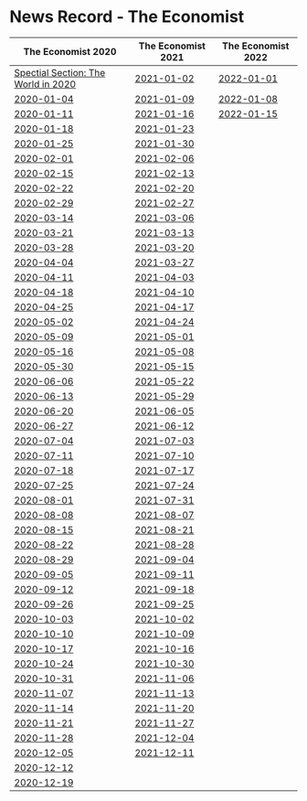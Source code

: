 # News Record - The Economist

| The Economist 2020                                    | The Economist 2021       | The Economist 2022       |
| ----------------------------------------------------- | ------------------------ | ------------------------ |
| [Spectial Section: The World in 2020](TheWorldin2020) | [2021-01-02](2021-01-02) | [2022-01-01](2022-01-01) |
| [2020-01-04](2020-01-04)                              | [2021-01-09](2021-01-09) | [2022-01-08](2022-01-08) |
| [2020-01-11](2020-01-11)                              | [2021-01-16](2021-01-16) | [2022-01-15](2022-01-15) |
| [2020-01-18](2020-01-18)                              | [2021-01-23](2021-01-23) |                          |
| [2020-01-25](2020-01-25)                              | [2021-01-30](2021-01-30) |                          |
| [2020-02-01](2020-02-01)                              | [2021-02-06](2021-02-06) |                          |
| [2020-02-15](2020-02-15)                              | [2021-02-13](2021-02-13) |                          |
| [2020-02-22](2020-02-22)                              | [2021-02-20](2021-02-20) |                          |
| [2020-02-29](2020-02-29)                              | [2021-02-27](2021-02-27) |                          |
| [2020-03-14](2020-03-14)                              | [2021-03-06](2021-03-06) |                          |
| [2020-03-21](2020-03-21)                              | [2021-03-13](2021-03-13) |                          |
| [2020-03-28](2020-03-28)                              | [2021-03-20](2021-03-20) |                          |
| [2020-04-04](2020-04-04)                              | [2021-03-27](2021-03-27) |                          |
| [2020-04-11](2020-04-11)                              | [2021-04-03](2021-04-03) |                          |
| [2020-04-18](2020-04-18)                              | [2021-04-10](2021-04-10) |                          |
| [2020-04-25](2020-04-25)                              | [2021-04-17](2021-04-17) |                          |
| [2020-05-02](2020-05-02)                              | [2021-04-24](2021-04-24) |                          |
| [2020-05-09](2020-05-09)                              | [2021-05-01](2021-05-01) |                          |
| [2020-05-16](2020-05-16)                              | [2021-05-08](2021-05-08) |                          |
| [2020-05-30](2020-05-30)                              | [2021-05-15](2021-05-15) |                          |
| [2020-06-06](2020-06-06)                              | [2021-05-22](2021-05-22) |                          |
| [2020-06-13](2020-06-13)                              | [2021-05-29](2021-05-29) |                          |
| [2020-06-20](2020-06-20)                              | [2021-06-05](2021-06-05) |                          |
| [2020-06-27](2020-06-27)                              | [2021-06-12](2021-06-12) |                          |
| [2020-07-04](2020-07-04)                              | [2021-07-03](2021-07-03) |                          |
| [2020-07-11](2020-07-11)                              | [2021-07-10](2021-07-10) |                          |
| [2020-07-18](2020-07-18)                              | [2021-07-17](2021-07-17) |                          |
| [2020-07-25](2020-07-25)                              | [2021-07-24](2021-07-24) |                          |
| [2020-08-01](2020-08-01)                              | [2021-07-31](2021-07-31) |                          |
| [2020-08-08](2020-08-08)                              | [2021-08-07](2021-08-07) |                          |
| [2020-08-15](2020-08-15)                              | [2021-08-21](2021-08-21) |                          |
| [2020-08-22](2020-08-22)                              | [2021-08-28](2021-08-28) |                          |
| [2020-08-29](2020-08-29)                              | [2021-09-04](2021-09-04) |                          |
| [2020-09-05](2020-09-05)                              | [2021-09-11](2021-09-11) |                          |
| [2020-09-12](2020-09-12)                              | [2021-09-18](2021-09-18) |                          |
| [2020-09-26](2020-09-26)                              | [2021-09-25](2021-09-25) |                          |
| [2020-10-03](2020-10-03)                              | [2021-10-02](2021-10-02) |                          |
| [2020-10-10](2020-10-10)                              | [2021-10-09](2021-10-09) |                          |
| [2020-10-17](2020-10-17)                              | [2021-10-16](2021-10-16) |                          |
| [2020-10-24](2020-10-24)                              | [2021-10-30](2021-10-30) |                          |
| [2020-10-31](2020-10-31)                              | [2021-11-06](2021-11-06) |                          |
| [2020-11-07](2020-11-07)                              | [2021-11-13](2021-11-13) |                          |
| [2020-11-14](2020-11-14)                              | [2021-11-20](2021-11-20) |                          |
| [2020-11-21](2020-11-21)                              | [2021-11-27](2021-11-27) |                          |
| [2020-11-28](2020-11-28)                              | [2021-12-04](2021-12-04) |                          |
| [2020-12-05](2020-12-05)                              | [2021-12-11](2021-12-11) |                          |
| [2020-12-12](2020-12-12)                              |                          |                          |
| [2020-12-19](2020-12-19)                              |                          |                          |

